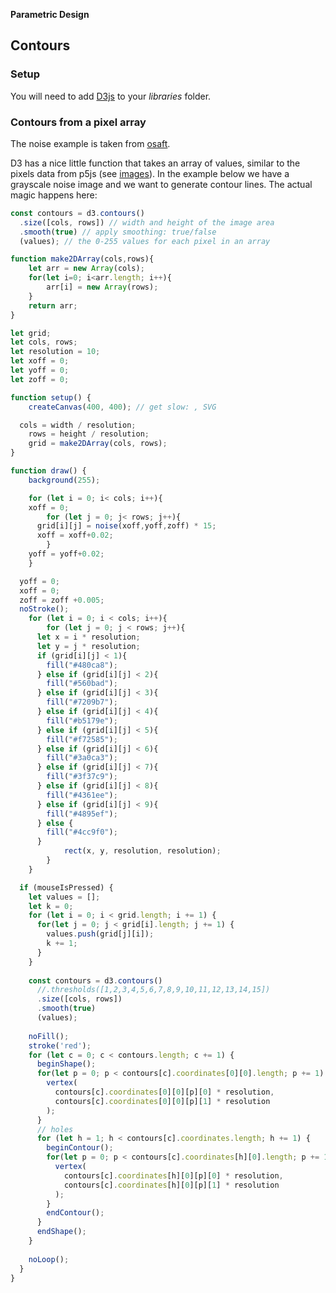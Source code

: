 **Parametric Design**

## Contours

### Setup

You will need to add [D3js](https://d3js.org/d3.v7.min.js) to your *libraries* folder.

### Contours from a pixel array

The noise example is taken from [osaft](https://github.com/Osaft/teaching-parametric-design/blob/main/code/spender%20v3%20mehr%20FARBEN/sketch.js).

D3 has a nice little function that takes an array of values, similar to the pixels data from p5js (see [images](images.md)). In the example below we have a grayscale noise image and we want to generate contour lines. The actual magic happens here:

```js
const contours = d3.contours()
  .size([cols, rows]) // width and height of the image area
  .smooth(true) // apply smoothing: true/false
  (values); // the 0-255 values for each pixel in an array
```

```js
function make2DArray(cols,rows){
	let arr = new Array(cols);
	for(let i=0; i<arr.length; i++){
		arr[i] = new Array(rows);
	}
	return arr;
}

let grid;
let cols, rows;
let resolution = 10;
let xoff = 0;
let yoff = 0;
let zoff = 0;

function setup() {
	createCanvas(400, 400); // get slow: , SVG	

  cols = width / resolution;
	rows = height / resolution;
	grid = make2DArray(cols, rows);
}

function draw() {
	background(255);

	for (let i = 0; i< cols; i++){
    xoff = 0;
		for (let j = 0; j< rows; j++){
      grid[i][j] = noise(xoff,yoff,zoff) * 15;
      xoff = xoff+0.02;        
		}
    yoff = yoff+0.02;
	}

  yoff = 0;
  xoff = 0;
  zoff = zoff +0.005;
  noStroke();
	for (let i = 0; i < cols; i++){
		for (let j = 0; j < rows; j++){
      let x = i * resolution;
      let y = j * resolution;
      if (grid[i][j] < 1){
        fill("#480ca8");
      } else if (grid[i][j] < 2){
        fill("#560bad");
      } else if (grid[i][j] < 3){
        fill("#7209b7");
      } else if (grid[i][j] < 4){
        fill("#b5179e");
      } else if (grid[i][j] < 5){
        fill("#f72585");
      } else if (grid[i][j] < 6){
        fill("#3a0ca3");
      } else if (grid[i][j] < 7){
        fill("#3f37c9");
      } else if (grid[i][j] < 8){
        fill("#4361ee");
      } else if (grid[i][j] < 9){
        fill("#4895ef");
      } else {
        fill("#4cc9f0");
      }
			rect(x, y, resolution, resolution);
		}
	}

  if (mouseIsPressed) {
    let values = [];
    let k = 0;
    for (let i = 0; i < grid.length; i += 1) {
      for(let j = 0; j < grid[i].length; j += 1) {
        values.push(grid[j][i]);
        k += 1;
      }
    }
  
    const contours = d3.contours()
      //.thresholds([1,2,3,4,5,6,7,8,9,10,11,12,13,14,15])
      .size([cols, rows])
      .smooth(true)
      (values);
    
    noFill();
    stroke('red');
    for (let c = 0; c < contours.length; c += 1) {
      beginShape();
      for(let p = 0; p < contours[c].coordinates[0][0].length; p += 1) {
        vertex(
          contours[c].coordinates[0][0][p][0] * resolution,
          contours[c].coordinates[0][0][p][1] * resolution
        );
      }
      // holes
      for (let h = 1; h < contours[c].coordinates.length; h += 1) {
        beginContour();
        for(let p = 0; p < contours[c].coordinates[h][0].length; p += 1) {
          vertex(
            contours[c].coordinates[h][0][p][0] * resolution,
            contours[c].coordinates[h][0][p][1] * resolution
          );
        }
        endContour();
      }
      endShape();
    }
  
    noLoop();
  } 
}
```
